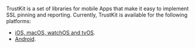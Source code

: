 TrustKit is a set of libraries for mobile Apps that make it easy to implement SSL pinning and reporting. Currently, TrustKit is available for the following platforms:

* [iOS, macOS, watchOS and tvOS](https://github.com/datatheorem/TrustKit).
* [Android](https://github.com/datatheorem/TrustKit-Android).
 